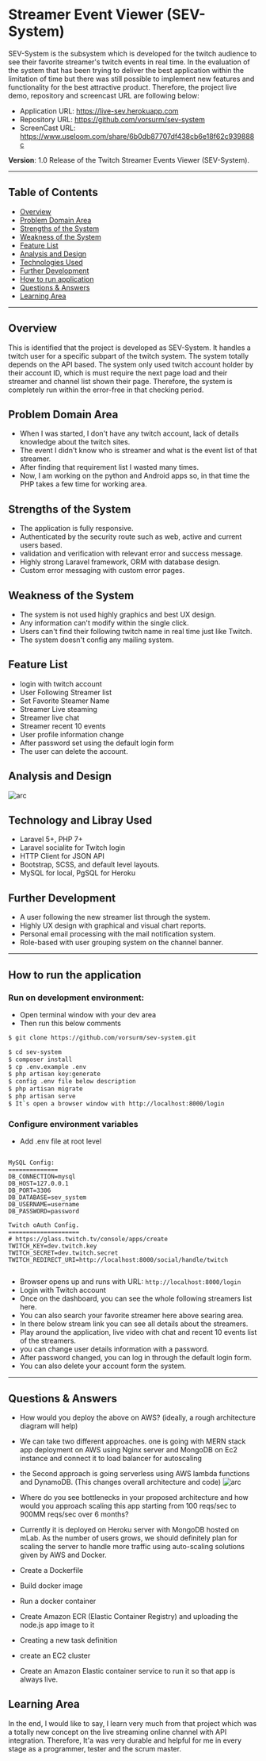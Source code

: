 # Streamer Event Viewer (SEV-System)
SEV-System is the subsystem which is developed for the twitch audience to see their favorite streamer's twitch events in real time. In the evaluation of the system that has been trying to deliver the best application within the limitation of time but there was still possible to implement new features and functionality for the best attractive product. Therefore, the project live demo, repository and screencast URL are following below:

- Application URL: https://live-sev.herokuapp.com
- Repository URL: https://github.com/vorsurm/sev-system
- ScreenCast URL: https://www.useloom.com/share/6b0db87707df438cb6e18f62c939888c

**Version**: 1.0 Release of the Twitch Streamer Events Viewer (SEV-System).

***


## Table of Contents
* [Overview](#overview)
* [Problem Domain Area](#problem-domain-area)
* [Strengths of the System](#strengths-of-the-system)
* [Weakness of the System](#weakness-of-the-system)
* [Feature List](#feature-list)
* [Analysis and Design](#analysis-and-design)
* [Technologies Used](#technologies-used)
* [Further Development](#further-development)
* [How to run application](#how-to-run-application)
* [Questions & Answers](#auestions-&-answers)
* [Learning Area](#learning-area)

*** 

## Overview
This is identified that the project is developed as SEV-System. It handles a twitch user for a specific subpart of the twitch system. The system totally depends on the API based. The system only used twitch account holder by their account ID, which is must require the next page load and their streamer and channel list shown their page. Therefore, the system is completely run within the error-free in that checking period. 


## Problem Domain Area
- When I was started, I don't have any twitch account, lack of details knowledge about the twitch sites.
- The event I didn't know who is streamer and what is the event list of that streamer.
- After finding that requirement list I wasted many times.
- Now, I am working on the python and Android apps so, in that time the PHP takes a few time for working area.


## Strengths of the System
- The application is fully responsive.
- Authenticated by the security route such as web, active and current users based.
- validation and verification with relevant error and success message.
- Highly strong Laravel framework, ORM with database design.
- Custom error messaging with custom error pages.


## Weakness of the System
- The system is not used highly graphics and best UX design.
- Any information can't modify within the single click.
- Users can't find their following twitch name in real time just like Twitch.
- The system doesn't config any mailing system.


## Feature List
- login with twitch account
- User Following Streamer list
- Set Favorite Steamer Name
- Streamer Live steaming 
- Streamer live chat
- Streamer recent 10 events 
- User profile information change
- After password set using the default login form
- The user can delete the account.


## Analysis and Design
![arc](erd_diagram.jpg?raw=true "ERD_Diagram")


## Technology and Libray Used
- Laravel 5+, PHP 7+
- Laravel socialite for Twitch login
- HTTP Client for JSON API
- Bootstrap, SCSS, and default level layouts.
- MySQL for local, PgSQL for Heroku 


## Further Development 
- A user following the new streamer list through the system.
- Highly UX design with graphical and visual chart reports.
- Personal email processing with the mail notification system.
- Role-based with user grouping system on the channel banner.

***

## How to run the application

### Run on development environment:
* Open terminal window with your dev area
* Then run this below comments
```sh
$ git clone https://github.com/vorsurm/sev-system.git

$ cd sev-system
$ composer install
$ cp .env.example .env
$ php artisan key:generate
$ config .env file below description
$ php artisan migrate
$ php artisan serve
$ It`s open a browser window with http://localhost:8000/login

```

### Configure environment variables
* Add .env file at root level
```

MySQL Config:
==============
DB_CONNECTION=mysql
DB_HOST=127.0.0.1
DB_PORT=3306
DB_DATABASE=sev_system
DB_USERNAME=username
DB_PASSWORD=password

Twitch oAuth Config.
====================
# https://glass.twitch.tv/console/apps/create
TWITCH_KEY=dev.twitch.key
TWITCH_SECRET=dev.twitch.secret
TWITCH_REDIRECT_URI=http://localhost:8000/social/handle/twitch


```

* Browser opens up and runs with URL: `http://localhost:8000/login`
* Login with Twitch account
* Once on the dashboard, you can see the whole following streamers list here. 
* You can also search your favorite streamer here above searing area.
* In there below stream link you can see all details about the streamers.
* Play around the application, live video with chat and recent 10 events list of the streamers.
* you can change user details information with a password.
* After password changed, you can log in through the default login form.
* You can also delete your account form the system.

***

## Questions & Answers
* How would you deploy the above on AWS? (ideally, a rough architecture diagram will help)
* We can take two different approaches. one is going with MERN stack app deployment on AWS using Nginx server and MongoDB on Ec2 instance and connect it to load balancer for autoscaling
* the Second approach is going serverless using AWS lambda functions and DynamoDB. (This changes overall architecture and code) 
![arc](aws_deploy_diagram.jpg?raw=true "Architecture")
*  Where do you see bottlenecks in your proposed architecture and how would you approach scaling this app starting from 100 reqs/sec to 900MM reqs/sec over 6 months?

* Currently it is deployed on Heroku server with MongoDB hosted on mLab. As the number of users grows, we should definitely plan for scaling the server to handle more traffic using auto-scaling solutions given by AWS and Docker. 
* Create a Dockerfile
* Build docker image
* Run a docker container
* Create Amazon ECR (Elastic Container Registry) and uploading the node.js app image to it
* Creating a new task definition
* create an EC2 cluster
* Create an Amazon Elastic container service to run it so that app is always live. 


## Learning Area
In the end, I would like to say, I learn very much from that project which was a totally new concept on the live streaming online channel with API integration. Therefore, It'a was very durable and helpful for me in every stage as a programmer, tester and the scrum master.



